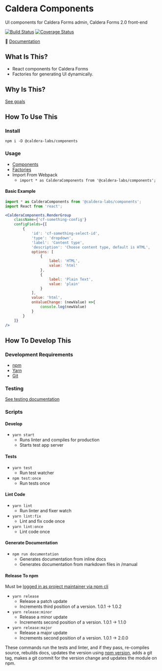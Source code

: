 # Caldera Components
UI components for Caldera Forms admin, Caldera Forms 2.0 front-end

[![Build Status](https://travis-ci.org/calderawp/caldera-components.svg?branch=master)](https://travis-ci.org/calderawp/caldera-components)
[![Coverage Status](https://coveralls.io/repos/github/calderawp/caldera-components/badge.svg?branch=master)](https://coveralls.io/github/calderawp/caldera-components?branch=master)

🌋 [Documentation](http://calderalabs.org/caldera-components/)

## What Is This?
* React components for Caldera Forms
* Factories for generating UI dynamically.

## Why Is This?
[See goals](http://calderalabs.org/caldera-components/#goals)

## How To Use This

### Install
`npm i -D @caldera-labs/components`

### Usage
* [Components](http://calderalabs.org/caldera-components/manual/components.html)
* [Factories](http://calderalabs.org/caldera-components/manual/factories.html)
* Import From Webpack
    - `import * as CalderaComponents from '@caldera-labs/components';`

#### Basic Example
```jsx
import * as CalderaComponents from '@caldera-labs/components';
import React from 'react';

<CalderaComponents.RenderGroup 
    className={'cf-something-config'}
    configFields={[
        {
            'id': 'cf-something-select-id',
            'type': 'dropdown',
            'label': 'Content type',
            'description': 'Choose content type, default is HTML',
            options: [
                {
                    label: 'HTML',
                    value: 'html'
                },
                {
                    label: 'Plain Text',
                    value: 'plain'
                }
            ],
            value: 'html',
            onValueChange: (newValue) =>{
                console.log(newValue)
            }
        }
    ]}
/>

```

## How To Develop This

### Development Requirements
* [npm](https://www.npmjs.com/get-npm)
* [Yarn](https://yarnpkg.com/lang/en/docs/install/#mac-stable)
* [Git]()

### Testing
[See testing documentation](http://calderalabs.org/caldera-components/manual/testing.html)

### Scripts

#### Develop
* `yarn start`
    - Runs linter and compiles for production
    - Starts test app server

#### Tests
* `yarn test`
    - Run test watcher
* `npm test:once` 
    - Run tests once

#### Lint Code
* `yarn lint`
    - Run linter and fixer watch
* `yarn lint:fix`
    - Lint and fix code once
* `yarn lint:once`
    - Lint code once


#### Generate Documentation
* `npm run documentation`
    - Generates documentation from inline docs
    - Generates documentation from markdown files in /manual

#### Release To npm
Must be [logged in as project maintainer via npm cli](https://docs.npmjs.com/cli/adduser)

* `yarn release`
    - Release a patch update
    - Increments third position of a version. 1.0.1 -> 1.0.2
* `yarn release:minor`
    - Release a minor update
    - Increments second position of a version. 1.0.1 -> 1.1.0 
* `yarn release:major`
    - Release a major update
    - Increments second position of a version. 1.0.1 -> 2.0.0 
    
These commands run the tests and linter, and if they pass, re-compiles source, rebuilds docs, updates the version using [npm version](https://docs.npmjs.com/cli/version), adds a git tag, makes a git commit for the version change and updates the module on npm.
